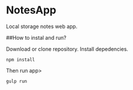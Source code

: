 # NotesApp
Local storage notes web app.

##How to instal and run?

Download or clone repository. Install depedencies. 
```
npm install
```
Then run app>
```
gulp run
```
